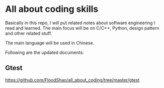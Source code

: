 # All about coding skills

Basically in this repo, I will put related notes about software engineering I read and learned. The main focus will be on C/C++, Python, design pattern and other related stuff.

The main language will be used in Chinese.

Following are the updated documents:
## Gtest 
<https://github.com/FloodShao/all_about_coding/tree/master/gtest>

